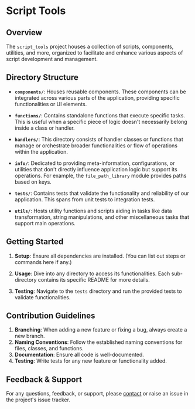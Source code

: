 # Script Tools

## Overview

The `script_tools` project houses a collection of scripts, components, utilities, and more, organized to facilitate and enhance various aspects of script development and management.

## Directory Structure

- **`components/`**: Houses reusable components. These components can be integrated across various parts of the application, providing specific functionalities or UI elements.
  
- **`functions/`**: Contains standalone functions that execute specific tasks. This is useful when a specific piece of logic doesn't necessarily belong inside a class or handler.
  
- **`handlers/`**: This directory consists of handler classes or functions that manage or orchestrate broader functionalities or flow of operations within the application.

- **`info/`**: Dedicated to providing meta-information, configurations, or utilities that don't directly influence application logic but support its operations. For example, the `file_path_library` module provides paths based on keys.

- **`tests/`**: Contains tests that validate the functionality and reliability of our application. This spans from unit tests to integration tests.

- **`utils/`**: Hosts utility functions and scripts aiding in tasks like data transformation, string manipulations, and other miscellaneous tasks that support main operations.

## Getting Started

1. **Setup**: Ensure all dependencies are installed. (You can list out steps or commands here if any.)

2. **Usage**: Dive into any directory to access its functionalities. Each sub-directory contains its specific README for more details.

3. **Testing**: Navigate to the `tests` directory and run the provided tests to validate functionalities.

## Contribution Guidelines

1. **Branching**: When adding a new feature or fixing a bug, always create a new branch.
2. **Naming Conventions**: Follow the established naming conventions for files, classes, and functions.
3. **Documentation**: Ensure all code is well-documented.
4. **Testing**: Write tests for any new feature or functionality added.

## Feedback & Support

For any questions, feedback, or support, please [contact](mailto:Peterson.Zac17@gmail.com) or raise an issue in the project's issue tracker.

